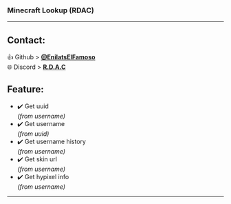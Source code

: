 ### Minecraft Lookup (RDAC) 

-------------
  
## __Contact:__
👍 Github > __[@EnilatsElFamoso][1]__  
🌐 Discord > __[R.D.A.C](https://discord.gg/KnekBfkEM5)__
## __Feature:__  

* ✔️ Get uuid  
*(from username)*
*  ✔️ Get username  
*(from uuid)*
*  ✔️ Get username history  
*(from username)*
*  ✔️ Get skin url  
*(from username)*
*  ✔️ Get hypixel info    
*(from username)*

-------------

[1]:https://github.com/EnilatsElFamoso

